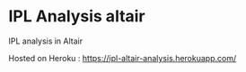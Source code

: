 # IPL Analysis altair

IPL analysis in Altair



Hosted on Heroku : https://ipl-altair-analysis.herokuapp.com/

